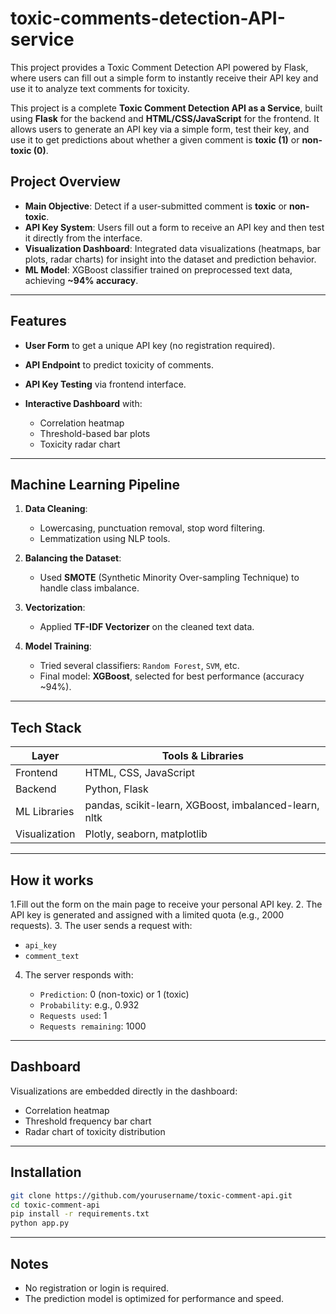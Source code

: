 # toxic-comments-detection-API-service
This project provides a Toxic Comment Detection API powered by Flask, where users can fill out a simple form to instantly receive their API key and use it to analyze text comments for toxicity.



This project is a complete **Toxic Comment Detection API as a Service**, built using **Flask** for the backend and **HTML/CSS/JavaScript** for the frontend. It allows users to generate an API key via a simple form, test their key, and use it to get predictions about whether a given comment is **toxic (1)** or **non-toxic (0)**.

##  Project Overview

*  **Main Objective**: Detect if a user-submitted comment is **toxic** or **non-toxic**.
*  **API Key System**: Users fill out a form to receive an API key and then test it directly from the interface.
*  **Visualization Dashboard**: Integrated data visualizations (heatmaps, bar plots, radar charts) for insight into the dataset and prediction behavior.
*  **ML Model**: XGBoost classifier trained on preprocessed text data, achieving **\~94% accuracy**.

---

##  Features

* **User Form** to get a unique API key (no registration required).
* **API Endpoint** to predict toxicity of comments.
* **API Key Testing** via frontend interface.
* **Interactive Dashboard** with:

  * Correlation heatmap
  * Threshold-based bar plots
  * Toxicity radar chart

---

##  Machine Learning Pipeline

1. **Data Cleaning**:

   * Lowercasing, punctuation removal, stop word filtering.
   * Lemmatization using NLP tools.
2. **Balancing the Dataset**:

   * Used **SMOTE** (Synthetic Minority Over-sampling Technique) to handle class imbalance.
3. **Vectorization**:

   * Applied **TF-IDF Vectorizer** on the cleaned text data.
4. **Model Training**:

   * Tried several classifiers: `Random Forest`, `SVM`, etc.
   * Final model: **XGBoost**, selected for best performance (accuracy \~94%).

---

##  Tech Stack

| Layer         | Tools & Libraries                                     |
| ------------- | ----------------------------------------------------- |
| Frontend      | HTML, CSS, JavaScript                                 |
| Backend       | Python, Flask                                         |
| ML Libraries  | pandas, scikit-learn, XGBoost, imbalanced-learn, nltk |
| Visualization | Plotly, seaborn, matplotlib                           |

---



##  How it works



1.Fill out the form on the main page to receive your personal API key.
2. The API key is generated and assigned with a limited quota (e.g., 2000 requests).
3. The user sends a request with:

   * `api_key`
   * `comment_text`
4. The server responds with:

   * `Prediction`: 0 (non-toxic) or 1 (toxic)
   * `Probability`: e.g., 0.932
   * `Requests used`: 1
   * `Requests remaining`: 1000


---

##  Dashboard

Visualizations are embedded directly in the dashboard:

*  Correlation heatmap
*  Threshold frequency bar chart
*  Radar chart of toxicity distribution

---

##  Installation

```bash
git clone https://github.com/yourusername/toxic-comment-api.git
cd toxic-comment-api
pip install -r requirements.txt
python app.py
```

---

##  Notes

* No registration or login is required.
* The prediction model is optimized for performance and speed.




















